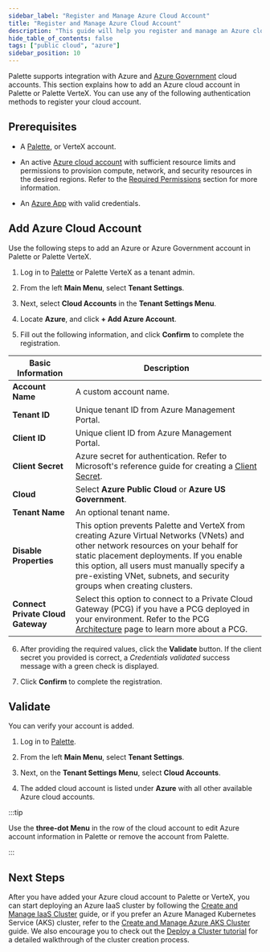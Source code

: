 ```yaml
---
sidebar_label: "Register and Manage Azure Cloud Account"
title: "Register and Manage Azure Cloud Account"
description: "This guide will help you register and manage an Azure cloud account in Palette"
hide_table_of_contents: false
tags: ["public cloud", "azure"]
sidebar_position: 10
---
```


Palette supports integration with Azure and
[Azure Government](https://azure.microsoft.com/en-us/explore/global-infrastructure/government) cloud accounts. This
section explains how to add an Azure cloud account in Palette or Palette VerteX. You can use any of the following
authentication methods to register your cloud account.

## Prerequisites

- A [Palette](https://console.spectrocloud.com/), or VerteX account.

- An active [Azure cloud account](https://portal.azure.com/) with sufficient resource limits and permissions to
  provision compute, network, and security resources in the desired regions. Refer to the
  [Required Permissions](./required-permissions.md) section for more information.

- An [Azure App](https://learn.microsoft.com/en-us/azure/app-service/overview) with valid credentials.

## Add Azure Cloud Account

Use the following steps to add an Azure or Azure Government account in Palette or Palette VerteX.

1. Log in to [Palette](https://console.spectrocloud.com) or Palette VerteX as a tenant admin.

2. From the left **Main Menu**, select **Tenant Settings**.

3. Next, select **Cloud Accounts** in the **Tenant Settings Menu**.

4. Locate **Azure**, and click **+ Add Azure Account**.

5. Fill out the following information, and click **Confirm** to complete the registration.

| **Basic Information**             | **Description**                                                                                                                                                                                                                                                                                        |
| --------------------------------- | ------------------------------------------------------------------------------------------------------------------------------------------------------------------------------------------------------------------------------------------------------------------------------------------------------ |
| **Account Name**                  | A custom account name.                                                                                                                                                                                                                                                                                 |
| **Tenant ID**                     | Unique tenant ID from Azure Management Portal.                                                                                                                                                                                                                                                         |
| **Client ID**                     | Unique client ID from Azure Management Portal.                                                                                                                                                                                                                                                         |
| **Client Secret**                 | Azure secret for authentication. Refer to Microsoft's reference guide for creating a [Client Secret](https://docs.microsoft.com/en-us/azure/active-directory/develop/howto-create-service-principal-portal#create-an-azure-active-directory-application).                                              |
| **Cloud**                         | Select **Azure Public Cloud** or **Azure US Government**.                                                                                                                                                                                                                                              |
| **Tenant Name**                   | An optional tenant name.                                                                                                                                                                                                                                                                               |
| **Disable Properties**            | This option prevents Palette and VerteX from creating Azure Virtual Networks (VNets) and other network resources on your behalf for static placement deployments. If you enable this option, all users must manually specify a pre-existing VNet, subnets, and security groups when creating clusters. |
| **Connect Private Cloud Gateway** | Select this option to connect to a Private Cloud Gateway (PCG) if you have a PCG deployed in your environment. Refer to the PCG [Architecture](../../pcg/architecture.md) page to learn more about a PCG.                                                                                              |

6. After providing the required values, click the **Validate** button. If the client secret you provided is correct, a
   _Credentials validated_ success message with a green check is displayed.

7. Click **Confirm** to complete the registration.

## Validate

You can verify your account is added.

1. Log in to [Palette](https://console.spectrocloud.com).

2. From the left **Main Menu**, select **Tenant Settings**.

3. Next, on the **Tenant Settings Menu**, select **Cloud Accounts**.

4. The added cloud account is listed under **Azure** with all other available Azure cloud accounts.

:::tip

Use the **three-dot Menu** in the row of the cloud account to edit Azure account information in Palette or remove the
account from Palette.

:::

## Next Steps

After you have added your Azure cloud account to Palette or VerteX, you can start deploying an Azure IaaS cluster by
following the [Create and Manage IaaS Cluster](./create-azure-cluster.md) guide, or if you prefer an Azure Managed
Kubernetes Service (AKS) cluster, refer to the [Create and Manage Azure AKS Cluster](./azure.md) guide. We also
encourage you to check out the [Deploy a Cluster tutorial](../deploy-k8s-cluster.md) for a detailed walkthrough of the
cluster creation process.
